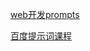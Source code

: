 [web开发prompts](web%E5%BC%80%E5%8F%91prompts.md)

[百度提示词课程](https://aistudio.baidu.com/aistudio/education/group/info/28604)